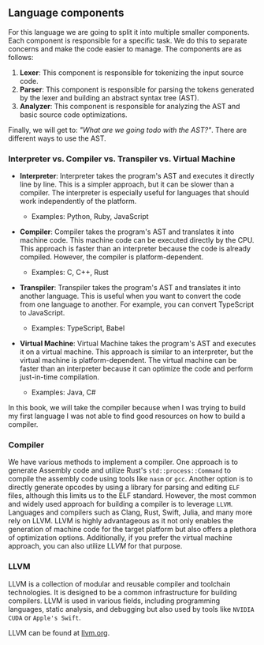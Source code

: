 ## Language components

For this language we are going to split it into multiple smaller components. Each component is responsible for a specific task. We do this to separate concerns and make the code easier to manage. The components are as follows:

1. **Lexer**: This component is responsible for tokenizing the input source code.
2. **Parser**: This component is responsible for parsing the tokens generated by the lexer and building an abstract syntax tree (AST).
3. **Analyzer**: This component is responsible for analyzing the AST and basic source code optimizations.

Finally, we will get to: *"What are we going todo with the AST?"*. There are different ways to use the AST.

### Interpreter vs. Compiler vs. Transpiler vs. Virtual Machine

- **Interpreter**:
  Interpreter takes the program's AST and executes it directly line by line. This is a simpler approach, but it can be slower than a compiler. The interpreter is especially useful for languages that should work independently of the platform.

  - Examples: Python, Ruby, JavaScript

- **Compiler**:
  Compiler takes the program's AST and translates it into machine code. This machine code can be executed directly by the CPU. This approach is faster than an interpreter because the code is already compiled. However, the compiler is platform-dependent.

  - Examples: C, C++, Rust

- **Transpiler**:
  Transpiler takes the program's AST and translates it into another language. This is useful when you want to convert the code from one language to another. For example, you can convert TypeScript to JavaScript.

  - Examples: TypeScript, Babel

- **Virtual Machine**:
  Virtual Machine takes the program's AST and executes it on a virtual machine. This approach is similar to an interpreter, but the virtual machine is platform-dependent. The virtual machine can be faster than an interpreter because it can optimize the code and perform just-in-time compilation.

  - Examples: Java, C#

In this book, we will take the compiler because when I was trying to build my first language I was not able to find good resources on how to build a compiler.

### Compiler

We have various methods to implement a compiler. One approach is to generate Assembly code and utilize Rust's `std::process::Command` to compile the assembly code using tools like `nasm` or `gcc`. Another option is to directly generate opcodes by using a library for parsing and editing `ELF` files, although this limits us to the ELF standard. However, the most common and widely used approach for building a compiler is to leverage `LLVM`. Languages and compilers such as Clang, Rust, Swift, Julia, and many more rely on LLVM. LLVM is highly advantageous as it not only enables the generation of machine code for the target platform but also offers a plethora of optimization options. Additionally, if you prefer the virtual machine approach, you can also utilize LL*VM* for that purpose.

### LLVM

LLVM is a collection of modular and reusable compiler and toolchain technologies. It is designed to be a common infrastructure for building compilers. LLVM is used in various fields, including programming languages, static analysis, and debugging but also used by tools like `NVIDIA CUDA` or `Apple's Swift`.

LLVM can be found at [llvm.org](https://llvm.org/).
